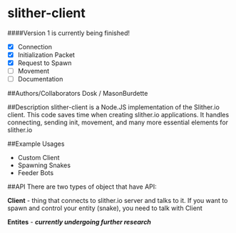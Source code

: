 # slither-client

####Version 1 is currently being finished!
- [x] Connection
- [x] Initialization Packet
- [x] Request to Spawn
- [ ] Movement
- [ ] Documentation

##Authors/Collaborators
Dosk / MasonBurdette

##Description
slither-client is a Node.JS implementation of the Slither.io client.  This code saves time when creating slither.io applications. It handles connecting, sending init, movement, and many more essential elements for slither.io

##Example Usages
- Custom Client
- Spawning Snakes
- Feeder Bots

##API
There are two types of object that have API:

**Client** - thing that connects to slither.io server and talks to it. If you want to spawn and control your entity (snake), you need to talk with Client

**Entites** - **_currently undergoing further research_**
